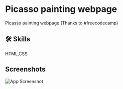 # Picasso painting webpage

Picasso painting webpage (Thanks to #freecodecamp)


## 🛠 Skills
 HTML,CSS



## Screenshots

![App Screenshot](https://i.ibb.co/C9vNRJw/piccaso.png)
